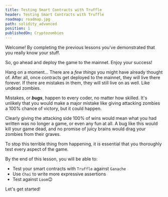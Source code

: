 ```yaml
---
title: Testing Smart Contracts with Truffle
header: Testing Smart Contracts with Truffle
roadmap: roadmap.jpg
path: solidity_advanced
position: 1
publishedOn: Cryptozombies
---
```


Welcome! By completing the previous lessons you’ve demonstrated that you really know your stuff.

So, go ahead and deploy the game to the mainnet. Enjoy your success!

Hang on a moment... There are a _few things_ you might have already thought of. After all, once contracts get deployed to the mainnet, they will live there forever. If there are mistakes in them, they will still live on as well. Like undead zombies.

Mistakes, or ***bugs***, happen to every coder, no matter how skilled. It's unlikely that you would make a major mistake like giving attacking zombies a 100% chance of victory, but it could happen.

Clearly giving the attacking side 100% of wins would mean what you had written was no longer a game, or even any fun at all. A bug like this would kill your game dead, and no promise of juicy brains would drag your zombies from their graves.

To stop this terrible thing from happening, it is essential that you thoroughly test every aspect of the game.

By the end of this lesson, you will be able to:

- Test your smart contracts with `Truffle` against `Ganache`
- Use `Chai` to write more expressive assertions
- Test against `Loom`😉

Let's get started!

